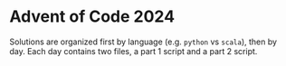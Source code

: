 # Advent of Code 2024

Solutions are organized first by language (e.g. `python` vs `scala`), then by day. Each day contains two files, a part 1 script and a part 2 script.
